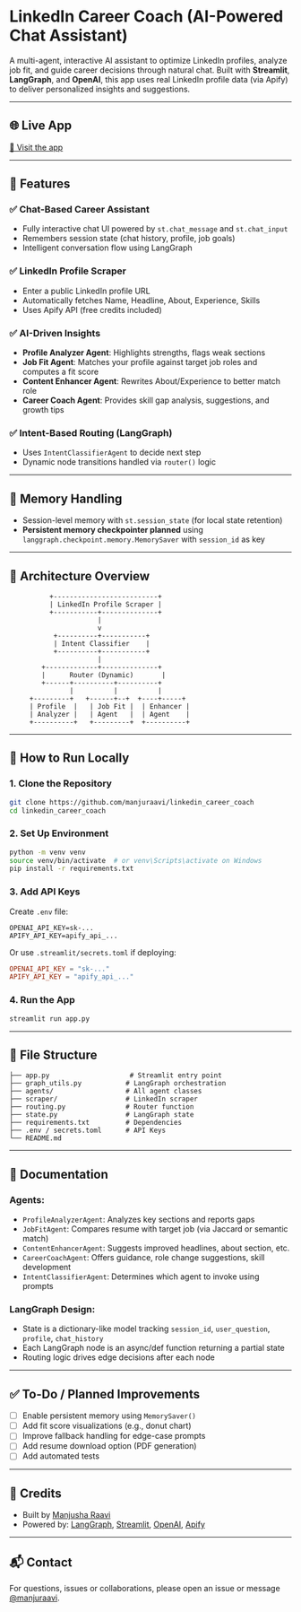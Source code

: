 # LinkedIn Career Coach (AI-Powered Chat Assistant)

A multi-agent, interactive AI assistant to optimize LinkedIn profiles, analyze job fit, and guide career decisions through natural chat. Built with **Streamlit**, **LangGraph**, and **OpenAI**, this app uses real LinkedIn profile data (via Apify) to deliver personalized insights and suggestions.

---

## 🌐 Live App

[🔗 Visit the app](https://linkedincareercoach.streamlit.app/)

---

## 📌 Features

### ✅ Chat-Based Career Assistant

* Fully interactive chat UI powered by `st.chat_message` and `st.chat_input`
* Remembers session state (chat history, profile, job goals)
* Intelligent conversation flow using LangGraph

### ✅ LinkedIn Profile Scraper

* Enter a public LinkedIn profile URL
* Automatically fetches Name, Headline, About, Experience, Skills
* Uses Apify API (free credits included)

### ✅ AI-Driven Insights

* **Profile Analyzer Agent**: Highlights strengths, flags weak sections
* **Job Fit Agent**: Matches your profile against target job roles and computes a fit score
* **Content Enhancer Agent**: Rewrites About/Experience to better match role
* **Career Coach Agent**: Provides skill gap analysis, suggestions, and growth tips

### ✅ Intent-Based Routing (LangGraph)

* Uses `IntentClassifierAgent` to decide next step
* Dynamic node transitions handled via `router()` logic

---

## 🧠 Memory Handling

* Session-level memory with `st.session_state` (for local state retention)
* **Persistent memory checkpointer planned** using `langgraph.checkpoint.memory.MemorySaver` with `session_id` as key

---

## 📐 Architecture Overview

```
          +--------------------------+
          | LinkedIn Profile Scraper |
          +-----------+--------------+
                      |
                      v
           +----------+-----------+
           | Intent Classifier    |
           +----------+-----------+
                      |
        +-------------+--------------+
        |      Router (Dynamic)       |
        +------+----------+----------+
               |          |          |
     +---------+   +------+--+  +----+-----+
     | Profile  |   | Job Fit |  | Enhancer |
     | Analyzer |   | Agent   |  | Agent    |
     +----------+   +---------+  +----------+

```

---

## 🚀 How to Run Locally

### 1. Clone the Repository

```bash
git clone https://github.com/manjuraavi/linkedin_career_coach
cd linkedin_career_coach
```

### 2. Set Up Environment

```bash
python -m venv venv
source venv/bin/activate  # or venv\Scripts\activate on Windows
pip install -r requirements.txt
```

### 3. Add API Keys

Create `.env` file:

```
OPENAI_API_KEY=sk-...
APIFY_API_KEY=apify_api_...
```

Or use `.streamlit/secrets.toml` if deploying:

```toml
OPENAI_API_KEY = "sk-..."
APIFY_API_KEY = "apify_api_..."
```

### 4. Run the App

```bash
streamlit run app.py
```

---

## 📁 File Structure

```
├── app.py                    # Streamlit entry point
├── graph_utils.py           # LangGraph orchestration
├── agents/                  # All agent classes
├── scraper/                 # LinkedIn scraper
├── routing.py               # Router function
├── state.py                 # LangGraph state
├── requirements.txt         # Dependencies
├── .env / secrets.toml      # API Keys
└── README.md
```

---

## 📄 Documentation

### Agents:

* `ProfileAnalyzerAgent`: Analyzes key sections and reports gaps
* `JobFitAgent`: Compares resume with target job (via Jaccard or semantic match)
* `ContentEnhancerAgent`: Suggests improved headlines, about section, etc.
* `CareerCoachAgent`: Offers guidance, role change suggestions, skill development
* `IntentClassifierAgent`: Determines which agent to invoke using prompts

### LangGraph Design:

* State is a dictionary-like model tracking `session_id`, `user_question`, `profile`, `chat_history`
* Each LangGraph node is an async/def function returning a partial state
* Routing logic drives edge decisions after each node

---

## ✅ To-Do / Planned Improvements

* [ ] Enable persistent memory using `MemorySaver()`
* [ ] Add fit score visualizations (e.g., donut chart)
* [ ] Improve fallback handling for edge-case prompts
* [ ] Add resume download option (PDF generation)
* [ ] Add automated tests

---

## 🤝 Credits

* Built by [Manjusha Raavi](https://github.com/manjuraavi)
* Powered by: [LangGraph](https://github.com/langchain-ai/langgraph), [Streamlit](https://streamlit.io/), [OpenAI](https://platform.openai.com/), [Apify](https://apify.com/)

---

## 📬 Contact

For questions, issues or collaborations, please open an issue or message [@manjuraavi](https://github.com/manjuraavi).
